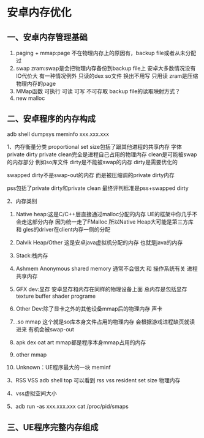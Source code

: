 # 安卓内存优化

## 一、安卓内存管理基础
1. paging + mmap:page 不在物理内存上的原因有，backup file或者从未分配过
2. swap zram:swap是会把物理内存备份到backup file上 安卓大多数情况没有 IO代价大 有一种情况例外 只读的dex so文件 换出不用写 只用读
zram是压缩物理内存的page
3. MMap函数 可执行 可读 可写 不可存取
backup file的读取映射方式？
4. new malloc

## 二、安卓程序的内存构成
adb shell dumpsys meminfo xxx.xxx.xxx

1、内存衡量分类
proportional set size包括了跟其他进程的共享内存 字体
private dirty private clean完全是进程自己占用的物理内存 clean是可能被swap的内存部分 例如so库文件 dirty是不能被swap的内存 dirty是需要优化的

swapped dirty不是swap-out的内存 而是被压缩调的private dirty内存

pss包括了private dirty和private clean 最终评判标准是pss+swapped dirty

2、内存类别
1. Native heap:这是C/C++层直接通过malloc分配的内存 UE的框架中你几乎不会走这部分内存  因为统一走了FMalloc  所以Native Heap大可能是第三方库  和 gles的driver在client内存一侧的分配

2. Dalvik Heap/Other 这是安卓java虚拟机分配的内存 也就是java的内存

3. Stack:栈内存

4. Ashmem Anonymous shared memory 通常不会很大 和 操作系统有关 进程共享内存

5. GFX dev:显存 安卓显存和内存在同样的物理设备上面 总内存是包括显存  texture buffer shader programe

6. Other Dev:除了显卡之外的其他设备mmap后的物理内存 声卡

7. .so mmap 这个就是so库本身文件占用的物理内存 会根据游戏进程缺页就读进来  有机会被swap-out

8. apk dex oat art mmap都是程序本身mmap占用的内存

9. other mmap 

10. Unknown：UE程序最大的一块 meminf 

3、RSS VSS
adb shell top 可以看到 rss vss
resident set size 物理内存

4、vss虚拟空间大小

5、adb run -as xxx.xxx.xxx cat /proc/pid/smaps


## 三、UE程序完整内存组成
